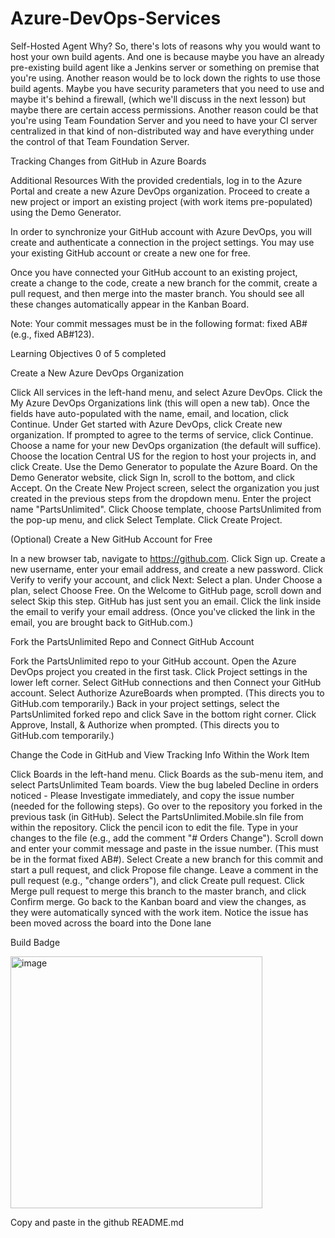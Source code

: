 # Azure-DevOps-Services

Self-Hosted Agent Why?
So, there's lots of reasons why you would want to host
your own build agents.
And one is because maybe you have an already pre-existing
build agent like a Jenkins server
or something on premise that you're using.
Another reason would be to lock down
the rights to use those build agents.
Maybe you have security parameters that you need to use
and maybe it's behind a firewall,
(which we'll discuss in the next lesson)
but maybe there are certain access permissions.
Another reason could be that you're using
Team Foundation Server and you need to have your CI server
centralized in that kind of non-distributed way
and have everything under the control
of that Team Foundation Server.

Tracking Changes from GitHub in Azure Boards

Additional Resources
With the provided credentials, log in to the Azure Portal and create a new Azure DevOps organization. Proceed to create a new project or import an existing project (with work items pre-populated) using the Demo Generator.

In order to synchronize your GitHub account with Azure DevOps, you will create and authenticate a connection in the project settings. You may use your existing GitHub account or create a new one for free.

Once you have connected your GitHub account to an existing project, create a change to the code, create a new branch for the commit, create a pull request, and then merge into the master branch. You should see all these changes automatically appear in the Kanban Board.

Note: Your commit messages must be in the following format: fixed AB#<issue number> (e.g., fixed AB#123).

Learning Objectives
0 of 5 completed


Create a New Azure DevOps Organization

Click All services in the left-hand menu, and select Azure DevOps.
Click the My Azure DevOps Organizations link (this will open a new tab).
Once the fields have auto-populated with the name, email, and location, click Continue.
Under Get started with Azure DevOps, click Create new organization.
If prompted to agree to the terms of service, click Continue.
Choose a name for your new DevOps organization (the default will suffice).
Choose the location Central US for the region to host your projects in, and click Create.
Use the Demo Generator to populate the Azure Board.
On the Demo Generator website, click Sign In, scroll to the bottom, and click Accept.
On the Create New Project screen, select the organization you just created in the previous steps from the dropdown menu.
Enter the project name "PartsUnlimited".
Click Choose template, choose PartsUnlimited from the pop-up menu, and click Select Template.
Click Create Project.

(Optional) Create a New GitHub Account for Free

In a new browser tab, navigate to https://github.com.
Click Sign up.
Create a new username, enter your email address, and create a new password.
Click Verify to verify your account, and click Next: Select a plan.
Under Choose a plan, select Choose Free.
On the Welcome to GitHub page, scroll down and select Skip this step.
GitHub has just sent you an email. Click the link inside the email to verify your email address. (Once you've clicked the link in the email, you are brought back to GitHub.com.)

Fork the PartsUnlimited Repo and Connect GitHub Account

Fork the PartsUnlimited repo to your GitHub account.
Open the Azure DevOps project you created in the first task.
Click Project settings in the lower left corner.
Select GitHub connections and then Connect your GitHub account.
Select Authorize AzureBoards when prompted. (This directs you to GitHub.com temporarily.)
Back in your project settings, select the PartsUnlimited forked repo and click Save in the bottom right corner.
Click Approve, Install, & Authorize when prompted. (This directs you to GitHub.com temporarily.)

Change the Code in GitHub and View Tracking Info Within the Work Item

Click Boards in the left-hand menu.
Click Boards as the sub-menu item, and select PartsUnlimited Team boards.
View the bug labeled Decline in orders noticed - Please Investigate immediately, and copy the issue number (needed for the following steps).
Go over to the repository you forked in the previous task (in GitHub).
Select the PartsUnlimited.Mobile.sln file from within the repository.
Click the pencil icon to edit the file.
Type in your changes to the file (e.g., add the comment "# Orders Change").
Scroll down and enter your commit message and paste in the issue number. (This must be in the format fixed AB#<issue number>).
Select Create a new branch for this commit and start a pull request, and click Propose file change.
Leave a comment in the pull request (e.g., "change orders"), and click Create pull request.
Click Merge pull request to merge this branch to the master branch, and click Confirm merge.
Go back to the Kanban board and view the changes, as they were automatically synced with the work item. Notice the issue has been moved across the board into the Done lane


Build Badge

<img width="403" alt="image" src="https://github.com/lellaaditya/Azure-DevOps-Services/assets/139613275/edaecf2c-f77f-417f-aedf-f06ec40351cd">

Copy  and paste in the github README.md
